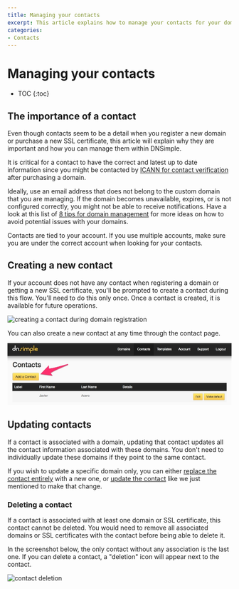 ```yaml
---
title: Managing your contacts
excerpt: This article explains how to manage your contacts for your domains and SSL certificates.
categories:
- Contacts
---
```


# Managing your contacts

* TOC
{:toc}

## The importance of a contact

Even though contacts seem to be a detail when you register a new domain or purchase a new SSL certificate, this article will explain why they are important and how you can manage them within DNSimple.

It is critical for a contact to have the correct and latest up to date information since you might be contacted by [ICANN for contact verification](/articles/icann-domain-validation/) after purchasing a domain.

Ideally, use an email address that does not belong to the custom domain that you are managing. If the domain becomes unavailable, expires, or is not configured correctly, you might not be able to receive notifications. Have a look at this list of [8 tips for domain management](https://blog.dnsimple.com/2017/05/domain-management-tips/) for more ideas on how to avoid potential issues with your domains.

Contacts are tied to your account. If you use multiple accounts, make sure you are under the correct account when looking for your contacts.

## Creating a new contact

If your account does not have any contact when registering a domain or getting a new SSL certificate, you'll be prompted to create a contact during this flow. You'll need to do this only once. Once a contact is created, it is available for future operations.

![creating a contact during domain registration](/files/contact-creation.png)

You can also create a new contact at any time through the contact page.

![creating a new contact](/files/change-contact-1.jpg)

## Updating contacts

If a contact is associated with a domain, updating that contact updates all the contact information associated with these domains. You don't need to individually update these domains if they point to the same contact.

If you wish to update a specific domain only, you can either [replace the contact entirely](/articles/changing-domain-contact/#replacing-a-domain-contact) with a new one, or [update the contact](/articles/changing-domain-contact/#updating-a-domain-contact) like we just mentioned to make that change.

### Deleting a contact

If a contact is associated with at least one domain or SSL certificate, this contact cannot be deleted. You would need to remove all associated domains or SSL certificates with the contact before being able to delete it.

In the screenshot below, the only contact without any association is the last one. If you can delete a contact, a "deletion" icon will appear next to the contact.

![contact deletion](/files/contact-delete.png)
